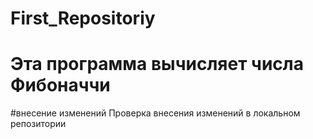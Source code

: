 # First_Repositoriy
# Эта программа вычисляет числа Фибоначчи
#внесение изменений
Проверка внесения изменений в локальном репозитории